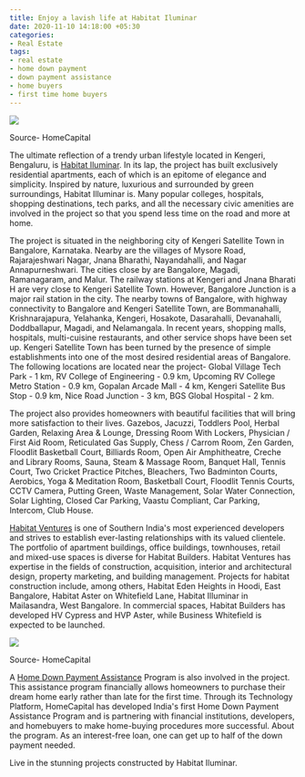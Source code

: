 ```yaml
---
title: Enjoy a lavish life at Habitat Iluminar
date: 2020-11-10 14:18:00 +05:30
categories:
- Real Estate
tags:
- real estate
- home down payment
- down payment assistance
- home buyers
- first time home buyers
---
```


**[![](https://lh3.googleusercontent.com/qS0AsBsWjG6-M2Uc8vCXwLEWmPh7oGcJJMMhcukJtsFCRdhdCqd1MNODDXnS-ueqIaIKzI3ICxmeZc28obp9RBQUn0F4AJveeU8_D1uIUCSLlzs8Q6umbap67Vcf5wsjCyKPjwj3)](https://homecapital.in/property/105/iluminar-2-bhk)**

Source- HomeCapital

The ultimate reflection of a trendy urban lifestyle located in Kengeri, Bengaluru, is [Habitat Iluminar](https://homecapital.in/project/22/iluminar). In its lap, the project has built exclusively residential apartments, each of which is an epitome of elegance and simplicity. Inspired by nature, luxurious and surrounded by green surroundings, Habitat Illuminar is. Many popular colleges, hospitals, shopping destinations, tech parks, and all the necessary civic amenities are involved in the project so that you spend less time on the road and more at home.

The project is situated in the neighboring city of Kengeri Satellite Town in Bangalore, Karnataka. Nearby are the villages of Mysore Road, Rajarajeshwari Nagar, Jnana Bharathi, Nayandahalli, and Nagar Annapurneshwari. The cities close by are Bangalore, Magadi, Ramanagaram, and Malur. The railway stations at Kengeri and Jnana Bharati H are very close to Kengeri Satellite Town. However, Bangalore Junction is a major rail station in the city. The nearby towns of Bangalore, with highway connectivity to Bangalore and Kengeri Satellite Town, are Bommanahalli, Krishnarajapura, Yelahanka, Kengeri, Hosakote, Dasarahalli, Devanahalli, Doddballapur, Magadi, and Nelamangala. In recent years, shopping malls, hospitals, multi-cuisine restaurants, and other service shops have been set up. Kengeri Satellite Town has been turned by the presence of simple establishments into one of the most desired residential areas of Bangalore. The following locations are located near the project- Global Village Tech Park - 1 km, RV College of Engineering - 0.9 km, Upcoming RV College Metro Station - 0.9 km, Gopalan Arcade Mall - 4 km, Kengeri Satellite Bus Stop - 0.9 km, Nice Road Junction - 3 km, BGS Global Hospital - 2 km.

The project also provides homeowners with beautiful facilities that will bring more satisfaction to their lives. Gazebos, Jacuzzi, Toddlers Pool, Herbal Garden, Relaxing Area & Lounge, Dressing Room With Lockers, Physician / First Aid Room, Reticulated Gas Supply, Chess / Carrom Room, Zen Garden, Floodlit Basketball Court, Billiards Room, Open Air Amphitheatre, Creche and Library Rooms, Sauna, Steam & Massage Room, Banquet Hall, Tennis Court, Two Cricket Practice Pitches, Bleachers, Two Badminton Courts, Aerobics, Yoga & Meditation Room, Basketball Court, Floodlit Tennis Courts, CCTV Camera, Putting Green, Waste Management, Solar Water Connection, Solar Lighting, Closed Car Parking, Vaastu Compliant, Car Parking, Intercom, Club House.

[Habitat Ventures](https://homecapital.in/offering/developer/habitat) is one of Southern India's most experienced developers and strives to establish ever-lasting relationships with its valued clientele. The portfolio of apartment buildings, office buildings, townhouses, retail and mixed-use spaces is diverse for Habitat Builders. Habitat Ventures has expertise in the fields of construction, acquisition, interior and architectural design, property marketing, and building management. Projects for habitat construction include, among others, Habitat Eden Heights in Hoodi, East Bangalore, Habitat Aster on Whitefield Lane, Habitat Illuminar in Mailasandra, West Bangalore. In commercial spaces, Habitat Builders has developed HV Cypress and HVP Aster, while Business Whitefield is expected to be launched.

**[![](https://lh5.googleusercontent.com/hHFZPKL9AMeR42iS_ncm4CONPITWMaAX5_yyFEA1gVnCnxWpFmcCNT5o1kDpssa2EmneQ5CHMTjFz6XHd4vxMkwW5nd9sxHNo1958-1ZjUGRSHPB6id2vzFMmEu6Lz4S_U4WeosQ)](https://homecapital.in/)**

Source- HomeCapital

A [Home Down Payment Assistance](https://homecapital.in/program) Program is also involved in the project. This assistance program financially allows homeowners to purchase their dream home early rather than late for the first time. Through its Technology Platform, HomeCapital has developed India's first Home Down Payment Assistance Program and is partnering with financial institutions, developers, and homebuyers to make home-buying procedures more successful. About the program. As an interest-free loan, one can get up to half of the down payment needed.

Live in the stunning projects constructed by Habitat Iluminar.